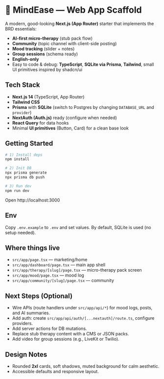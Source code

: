 # 🧠 MindEase — Web App Scaffold

A modern, good-looking **Next.js (App Router)** starter that implements the BRD essentials:
- **AI-first micro-therapy** (stub pack flow)
- **Community** (topic channel with client-side posting)
- **Mood tracking** (slider + notes)
- **Group sessions** (schema ready)
- **English-only**
- Easy to code & debug: **TypeScript**, **SQLite via Prisma**, **Tailwind**, small UI primitives inspired by shadcn/ui

## Tech Stack
- **Next.js 14** (TypeScript, App Router)
- **Tailwind CSS**
- **Prisma** with **SQLite** (switch to Postgres by changing `DATABASE_URL` and `provider`)
- **NextAuth (Auth.js)** ready (configure when needed)
- **React Query** for data hooks
- Minimal **UI primitives** (Button, Card) for a clean base look

## Getting Started

```bash
# 1) Install deps
npm install

# 2) Init DB
npx prisma generate
npx prisma db push

# 3) Run dev
npm run dev
```

Open http://localhost:3000

## Env
Copy `.env.example` to `.env` and set values. By default, SQLite is used (no setup needed).

## Where things live
- `src/app/page.tsx` — marketing/home
- `src/app/dashboard/page.tsx` — main app shell
- `src/app/therapy/[slug]/page.tsx` — micro-therapy pack screen
- `src/app/mood/page.tsx` — mood log
- `src/app/community/[slug]/page.tsx` — community

## Next Steps (Optional)
- Wire APIs (route handlers under `src/app/api/*`) for mood logs, posts, and AI summaries.
- Add auth: create `src/app/api/auth/[...nextauth]/route.ts`, configure providers.
- Add server actions for DB mutations.
- Replace stub therapy content with a CMS or JSON packs.
- Add video for group sessions (e.g., LiveKit or Twilio).

## Design Notes
- Rounded **2xl** cards, soft shadows, muted background for calm aesthetic.
- Accessible defaults and responsive layout.
